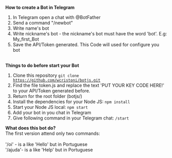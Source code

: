 
<b><b1>How to create a Bot in Telegram</b1></b><br>
1. In Telegram open a chat with @BotFather<br>
2. Send a command "/newbot"<br>
3. Write name's bot<br>
4. Write nickname's bot - the nickname's bot must have the word 'bot'. E.g: My_first_Bot<br>
5. Save the API/Token generated. This Code will used for configure you bot<br><br>

<b><b1>Things to do before start your Bot</b1></b><br>
1. Clone this repository <code>git clone https://github.com/wcristoni/botjs.git</code><br>
2. Find the file token.js and replace the text 'PUT YOUR KEY CODE HERE!' to your API/Token generated before.<br>
3. Return for the root folder (botjs/)<br>
4. Install the dependencies for your Node JS: <code>npm install</code> <br>
5. Start your Node JS local: <code>npm start</code> <br>
6. Add your bot in you chat in Telegram
7. Give following command in your Telegram chat: <code>/start</code>

<b><b1>What does this bot do?</b1></b><br>
The first version attend only two commands:<br><br>
'/oi' - is a like 'Hello' but in Portuguese<br>
'/ajuda'- is a like 'Help' but in Portuguese<br>